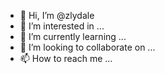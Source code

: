 - 👋 Hi, I’m @zlydale
- 👀 I’m interested in ...
- 🌱 I’m currently learning ...
- 💞️ I’m looking to collaborate on ...
- 📫 How to reach me ...

<!---
zlydale/zlydale is a ✨ special ✨ repository because its `README.md` (this file) appears on your GitHub profile.
You can click the Preview link to take a look at your changes.
--->
